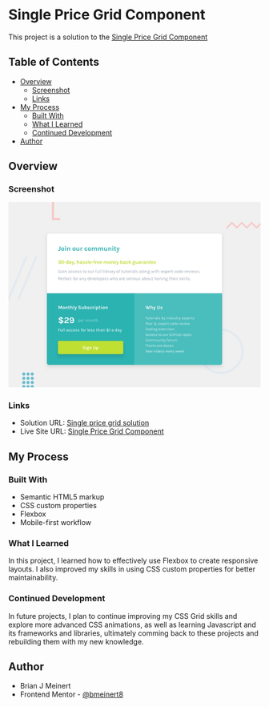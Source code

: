 # Single Price Grid Component

This project is a solution to the [Single Price Grid Component](https://www.frontendmentor.io/challenges/single-price-grid-component-5ce41129d0ff452fec5abbbc/hub)

## Table of Contents

- [Overview](#overview)
  - [Screenshot](#screenshot)
  - [Links](#links)
- [My Process](#my-process)
  - [Built With](#built-with)
  - [What I Learned](#what-i-learned)
  - [Continued Development](#continued-development)
- [Author](#author)

## Overview

### Screenshot

![Screenshot](./images/desktop-preview.jpg)

### Links

- Solution URL: [Single price grid solution](https://www.frontendmentor.io/solutions/responsive-single-price-grid-component-QF5BiYM1_a)
- Live Site URL: [Single Price Grid Component](https://bmeinert8.github.io/single-price-grid/)

## My Process

### Built With

- Semantic HTML5 markup
- CSS custom properties
- Flexbox
- Mobile-first workflow

### What I Learned

In this project, I learned how to effectively use Flexbox to create responsive layouts. I also improved my skills in using CSS custom properties for better maintainability.

### Continued Development

In future projects, I plan to continue improving my CSS Grid skills and explore more advanced CSS animations, as well as learning Javascript and its frameworks and libraries, ultimately comming back to these projects and rebuilding them with my new knowledge.

## Author

- Brian J Meinert
- Frontend Mentor - [@bmeinert8](https://www.frontendmentor.io/profile/bmeinert8)